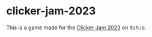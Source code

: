 # clicker-jam-2023

This is a game made for the [Clicker Jam 2023](https://itch.io/jam/clicker-jam-2023) on itch.io.
